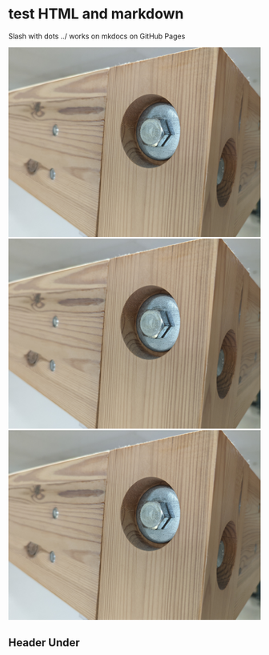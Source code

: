 



# test HTML and markdown

Slash with dots ../ works on mkdocs on GitHub Pages
<div class="grid"><img src="../attachments/20220706_055413975_Hex_Bolt_Countersunk _with_Washer.jpg"><img src="../attachments/20220706_055413975_Hex_Bolt_Countersunk _with_Washer.jpg"><img src="../attachments/20220706_055413975_Hex_Bolt_Countersunk _with_Washer.jpg"></div>

## Header Under





